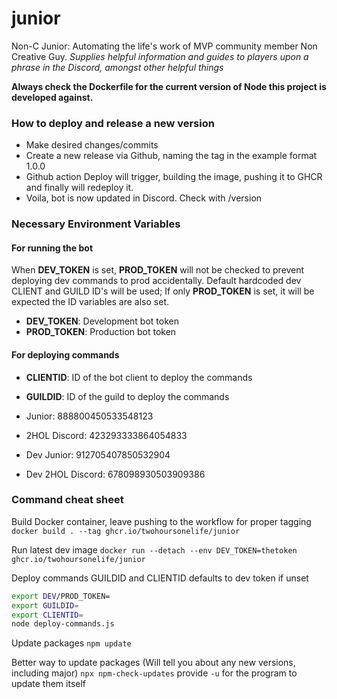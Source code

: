 # junior
Non-C Junior: Automating the life's work of MVP community member Non Creative Guy. *Supplies helpful information and guides to players upon a phrase in the Discord, amongst other helpful things*

**Always check the Dockerfile for the current version of Node this project is developed against.**

### How to deploy and release a new version
- Make desired changes/commits
- Create a new release via Github, naming the tag in the example format 1.0.0
- Github action Deploy will trigger, building the image, pushing it to GHCR and finally will redeploy it.
- Voila, bot is now updated in Discord. Check with /version

### Necessary Environment Variables
#### For running the bot
When **DEV_TOKEN** is set, **PROD_TOKEN** will not be checked to prevent deploying dev commands to prod accidentally. Default hardcoded dev CLIENT and GUILD ID's will be used; If only **PROD_TOKEN** is set, it will be expected the ID variables are also set.
- **DEV_TOKEN**: Development bot token
- **PROD_TOKEN**: Production bot token

#### For deploying commands
- **CLIENTID**: ID of the bot client to deploy the commands
- **GUILDID**: ID of the guild to deploy the commands

- Junior: 888800450533548123
- 2HOL Discord: 423293333864054833

- Dev Junior: 912705407850532904
- Dev 2HOL Discord: 678098930503909386

### Command cheat sheet

Build Docker container, leave pushing to the workflow for proper tagging
`docker build . --tag ghcr.io/twohoursonelife/junior`

Run latest dev image
`docker run --detach --env DEV_TOKEN=thetoken ghcr.io/twohoursonelife/junior`

Deploy commands
GUILDID and CLIENTID defaults to dev token if unset
```bash
export DEV/PROD_TOKEN=
export GUILDID=
export CLIENTID=
node deploy-commands.js
```

Update packages
`npm update`

Better way to update packages (Will tell you about any new versions, including major)
`npx npm-check-updates` provide `-u` for the program to update them itself
